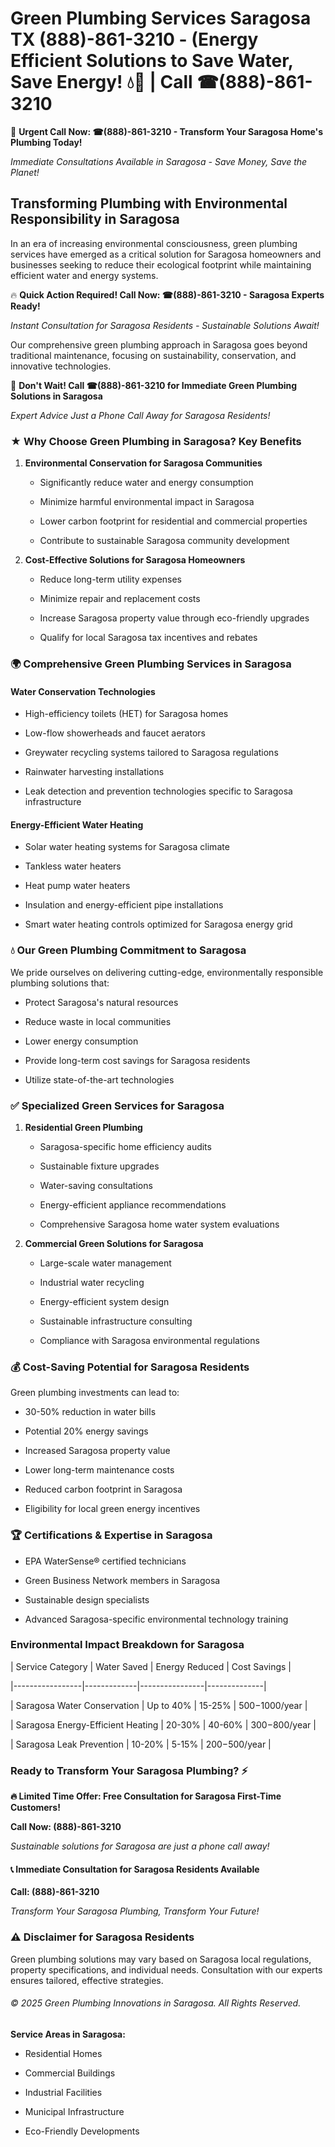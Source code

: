 # Green Plumbing Services Saragosa TX (888)-861-3210 - (Energy Efficient Solutions to Save Water, Save Energy! 💧🌿 | Call ☎(888)-861-3210

🚨 **Urgent Call Now: ☎(888)-861-3210 - Transform Your Saragosa Home's Plumbing Today!**
*Immediate Consultations Available in Saragosa - Save Money, Save the Planet!*

## Transforming Plumbing with Environmental Responsibility in Saragosa

In an era of increasing environmental consciousness, green plumbing services have emerged as a critical solution for Saragosa homeowners and businesses seeking to reduce their ecological footprint while maintaining efficient water and energy systems. 

🔥 **Quick Action Required! Call Now: ☎(888)-861-3210 - Saragosa Experts Ready!**
*Instant Consultation for Saragosa Residents - Sustainable Solutions Await!*

Our comprehensive green plumbing approach in Saragosa goes beyond traditional maintenance, focusing on sustainability, conservation, and innovative technologies.

🚨 **Don't Wait! Call ☎(888)-861-3210 for Immediate Green Plumbing Solutions in Saragosa**
*Expert Advice Just a Phone Call Away for Saragosa Residents!*

### ★ Why Choose Green Plumbing in Saragosa? Key Benefits

1. **Environmental Conservation for Saragosa Communities** 
   - Significantly reduce water and energy consumption
   - Minimize harmful environmental impact in Saragosa
   - Lower carbon footprint for residential and commercial properties
   - Contribute to sustainable Saragosa community development

2. **Cost-Effective Solutions for Saragosa Homeowners** 
   - Reduce long-term utility expenses
   - Minimize repair and replacement costs
   - Increase Saragosa property value through eco-friendly upgrades
   - Qualify for local Saragosa tax incentives and rebates

### 🌍 Comprehensive Green Plumbing Services in Saragosa

#### Water Conservation Technologies
- High-efficiency toilets (HET) for Saragosa homes
- Low-flow showerheads and faucet aerators
- Greywater recycling systems tailored to Saragosa regulations
- Rainwater harvesting installations
- Leak detection and prevention technologies specific to Saragosa infrastructure

#### Energy-Efficient Water Heating
- Solar water heating systems for Saragosa climate
- Tankless water heaters
- Heat pump water heaters
- Insulation and energy-efficient pipe installations
- Smart water heating controls optimized for Saragosa energy grid

### 💧 Our Green Plumbing Commitment to Saragosa

We pride ourselves on delivering cutting-edge, environmentally responsible plumbing solutions that:
- Protect Saragosa's natural resources
- Reduce waste in local communities
- Lower energy consumption
- Provide long-term cost savings for Saragosa residents
- Utilize state-of-the-art technologies

### ✅ Specialized Green Services for Saragosa

1. **Residential Green Plumbing**
   - Saragosa-specific home efficiency audits
   - Sustainable fixture upgrades
   - Water-saving consultations
   - Energy-efficient appliance recommendations
   - Comprehensive Saragosa home water system evaluations

2. **Commercial Green Solutions for Saragosa**
   - Large-scale water management
   - Industrial water recycling
   - Energy-efficient system design
   - Sustainable infrastructure consulting
   - Compliance with Saragosa environmental regulations

### 💰 Cost-Saving Potential for Saragosa Residents

Green plumbing investments can lead to:
- 30-50% reduction in water bills
- Potential 20% energy savings
- Increased Saragosa property value
- Lower long-term maintenance costs
- Reduced carbon footprint in Saragosa
- Eligibility for local green energy incentives

### 🏆 Certifications & Expertise in Saragosa

- EPA WaterSense® certified technicians
- Green Business Network members in Saragosa
- Sustainable design specialists
- Advanced Saragosa-specific environmental technology training

### Environmental Impact Breakdown for Saragosa

| Service Category | Water Saved | Energy Reduced | Cost Savings |
|-----------------|-------------|----------------|--------------|
| Saragosa Water Conservation | Up to 40% | 15-25% | $500-$1000/year |
| Saragosa Energy-Efficient Heating | 20-30% | 40-60% | $300-$800/year |
| Saragosa Leak Prevention | 10-20% | 5-15% | $200-$500/year |

### Ready to Transform Your Saragosa Plumbing? ⚡

**🔥 Limited Time Offer: Free Consultation for Saragosa First-Time Customers!**

**Call Now: (888)-861-3210**
*Sustainable solutions for Saragosa are just a phone call away!*

#### 📞 Immediate Consultation for Saragosa Residents Available

**Call: (888)-861-3210**
*Transform Your Saragosa Plumbing, Transform Your Future!*

### ⚠️ Disclaimer for Saragosa Residents

Green plumbing solutions may vary based on Saragosa local regulations, property specifications, and individual needs. Consultation with our experts ensures tailored, effective strategies.

###### © 2025 Green Plumbing Innovations in Saragosa. All Rights Reserved.

**Service Areas in Saragosa:** 
- Residential Homes
- Commercial Buildings
- Industrial Facilities
- Municipal Infrastructure
- Eco-Friendly Developments